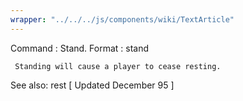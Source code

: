 ```yaml
---
wrapper: "../../../js/components/wiki/TextArticle"
---
```

Command : Stand.
Format  : stand

     Standing will cause a player to cease resting.

See also: rest
[ Updated December 95 ]
